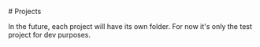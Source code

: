 # Projects

In the future, each project will have its own folder. For now it's only the test project for dev purposes.